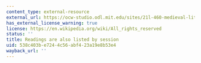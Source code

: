 ```yaml
---
content_type: external-resource
external_url: https://ocw-studio.odl.mit.edu/sites/21l-460-medieval-literature-dante-boccaccio-chaucer-spring-2005/type/page/edit/a02344e7-1cde-1063-42d4-59f07b259aab/#ses
has_external_license_warning: true
license: https://en.wikipedia.org/wiki/All_rights_reserved
status: ''
title: Readings are also listed by session
uid: 538c403b-e724-4c56-abf4-23a19e8b53e4
wayback_url: ''
---
```

